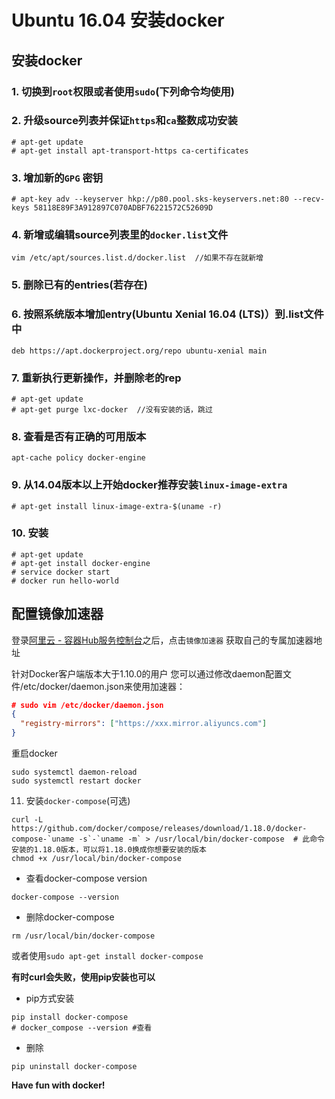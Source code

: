 # Ubuntu 16.04 安装docker

## 安装docker

### 1. 切换到`root`权限或者使用`sudo`(下列命令均使用)

### 2. 升级source列表并保证`https`和`ca`整数成功安装

```
# apt-get update
# apt-get install apt-transport-https ca-certificates
```

### 3. 增加新的`GPG` 密钥

```
# apt-key adv --keyserver hkp://p80.pool.sks-keyservers.net:80 --recv-keys 58118E89F3A912897C070ADBF76221572C52609D
```

### 4. 新增或编辑source列表里的`docker.list`文件

```
vim /etc/apt/sources.list.d/docker.list  //如果不存在就新增
```

### 5. 删除已有的entries(若存在)

### 6. 按照系统版本增加entry(Ubuntu Xenial 16.04 (LTS)）到.list文件中

```
deb https://apt.dockerproject.org/repo ubuntu-xenial main
```

### 7. 重新执行更新操作，并删除老的rep

```
# apt-get update
# apt-get purge lxc-docker  //没有安装的话，跳过
```

### 8. 查看是否有正确的可用版本

```
apt-cache policy docker-engine
```

### 9. 从14.04版本以上开始docker推荐安装`linux-image-extra`

```
# apt-get install linux-image-extra-$(uname -r)
```

### 10. 安装

```
# apt-get update
# apt-get install docker-engine
# service docker start 
# docker run hello-world
```

##  配置镜像加速器

登录[阿里云 - 容器Hub服务控制台](https://cr.console.aliyun.com/)之后，点击`镜像加速器`
获取自己的专属加速器地址

针对Docker客户端版本大于1.10.0的用户
您可以通过修改daemon配置文件/etc/docker/daemon.json来使用加速器：

```json
# sudo vim /etc/docker/daemon.json
{
  "registry-mirrors": ["https://xxx.mirror.aliyuncs.com"]
}
```

重启docker

```
sudo systemctl daemon-reload
sudo systemctl restart docker
```


11. 安装`docker-compose`(可选)

```
curl -L https://github.com/docker/compose/releases/download/1.18.0/docker-compose-`uname -s`-`uname -m` > /usr/local/bin/docker-compose  # 此命令安装的1.18.0版本，可以将1.18.0换成你想要安装的版本
chmod +x /usr/local/bin/docker-compose
```

- 查看docker-compose version

```
docker-compose --version
```

- 删除docker-compose

```
rm /usr/local/bin/docker-compose
```

或者使用`sudo apt-get install docker-compose`

**有时curl会失败，使用pip安装也可以**

- pip方式安装

```
pip install docker-compose
# docker_compose --version #查看
```

- 删除
```
pip uninstall docker-compose
```

**Have fun with docker!**
